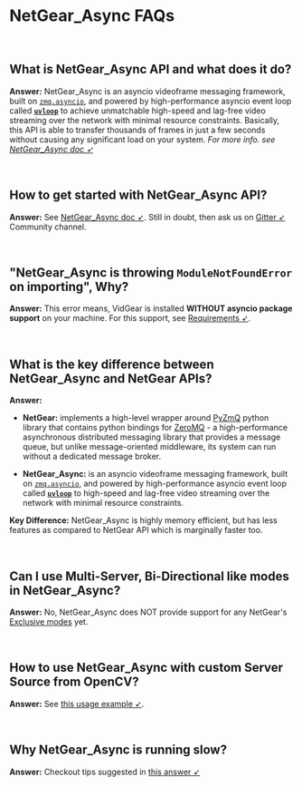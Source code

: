 <!--
===============================================
vidgear library source-code is deployed under the Apache 2.0 License:

Copyright (c) 2019-2020 Abhishek Thakur(@abhiTronix) <abhi.una12@gmail.com>

Licensed under the Apache License, Version 2.0 (the "License");
you may not use this file except in compliance with the License.
You may obtain a copy of the License at

   http://www.apache.org/licenses/LICENSE-2.0

Unless required by applicable law or agreed to in writing, software
distributed under the License is distributed on an "AS IS" BASIS,
WITHOUT WARRANTIES OR CONDITIONS OF ANY KIND, either express or implied.
See the License for the specific language governing permissions and
limitations under the License.
===============================================
-->

# NetGear_Async FAQs

&nbsp;

## What is NetGear_Async API and what does it do?

**Answer:** NetGear_Async is an asyncio videoframe messaging framework, built on [`zmq.asyncio`](https://pyzmq.readthedocs.io/en/latest/api/zmq.asyncio.html), and powered by high-performance asyncio event loop called [**`uvloop`**](https://github.com/MagicStack/uvloop) to achieve unmatchable high-speed and lag-free video streaming over the network with minimal resource constraints. Basically, this API is able to transfer thousands of frames in just a few seconds without causing any significant load on your system. _For more info. see [NetGear_Async doc ➶](../../gears/netgear_async/overview/)_

&nbsp;

## How to get started with NetGear_Async API?

**Answer:** See [NetGear_Async doc ➶](../../gears/netgear_async/overview/). Still in doubt, then ask us on [Gitter ➶](https://gitter.im/vidgear/community) Community channel.

&nbsp;

## "NetGear_Async is throwing `ModuleNotFoundError` on importing", Why?

**Answer:** This error means, VidGear is installed **WITHOUT asyncio package support** on your machine. For this support, see [Requirements ➶](../../gears/netgear_async/usage/#requirement).

&nbsp;

## What is the key difference between NetGear_Async and NetGear APIs?

**Answer:** 

* **NetGear:** implements a high-level wrapper around [PyZmQ](https://github.com/zeromq/pyzmq) python library that contains python bindings for [ZeroMQ](http://zeromq.org/) - a high-performance asynchronous distributed messaging library that provides a message queue, but unlike message-oriented middleware, its system can run without a dedicated message broker. 

* **NetGear_Async:** is an asyncio videoframe messaging framework, built on [`zmq.asyncio`](https://pyzmq.readthedocs.io/en/latest/api/zmq.asyncio.html), and powered by high-performance asyncio event loop called [**`uvloop`**](https://github.com/MagicStack/uvloop) to high-speed and lag-free video streaming over the network with minimal resource constraints.

**Key Difference:** NetGear_Async is highly memory efficient, but has less features as compared to NetGear API which is marginally faster too. 

&nbsp;

## Can I use Multi-Server, Bi-Directional like modes in NetGear_Async?

**Answer:** No, NetGear_Async does NOT provide support for any NetGear's [Exclusive modes](../../gears/netgear/overview/#exclusive-modes) yet.

&nbsp;

## How to use NetGear_Async with custom Server Source from OpenCV?

**Answer:** See [this usage example ➶](../../gears/netgear_async/usage/#using-netgear_async-with-a-custom-sourceopencv). 

&nbsp;

## Why NetGear_Async is running slow?

**Answer:** Checkout tips suggested in [this answer ➶](../netgear_faqs/#why-netgear-is-slow)

&nbsp;
